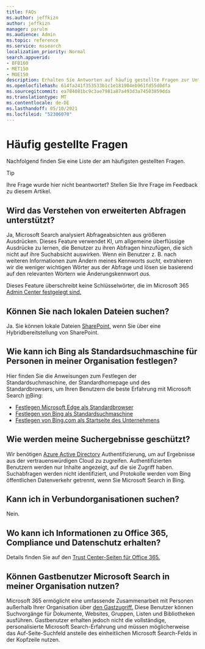 ```yaml
---
title: FAQs
ms.author: jeffkizn
author: jeffkizn
manager: parulm
ms.audience: Admin
ms.topic: reference
ms.service: mssearch
localization_priority: Normal
search.appverid:
- BFB160
- MET150
- MOE150
description: Erhalten Sie Antworten auf häufig gestellte Fragen zur Unternehmenssuche und zu Microsoft Search
ms.openlocfilehash: 614fa241f353533b1c1e181904eb961fd55d0dfa
ms.sourcegitcommit: ea784081bc9c3ae7981a87a493d3a74503859dda
ms.translationtype: MT
ms.contentlocale: de-DE
ms.lasthandoff: 05/10/2021
ms.locfileid: "52306070"
---
```

<!-- markdownlint-disable no-trailing-punctuation -->
# <a name="frequently-asked-questions"></a>Häufig gestellte Fragen

Nachfolgend finden Sie eine Liste der am häufigsten gestellten Fragen.

> [!TIP]
> Ihre Frage wurde hier nicht beantwortet? Stellen Sie Ihre Frage im Feedback zu diesem Artikel.

## <a name="is-advanced-query-understanding-supported"></a>Wird das Verstehen von erweiterten Abfragen unterstützt?

Ja, Microsoft Search analysiert Abfrageabsichten aus größeren Ausdrücken. Dieses Feature verwendet KI, um allgemeine überflüssige Ausdrücke zu lernen, die Benutzer zu ihren Abfragen hinzufügen, die sich nicht auf ihre Suchabsicht auswirken. Wenn ein Benutzer z. B. nach weiteren Informationen zum Ändern meines Kennworts *sucht,* extrahieren wir die weniger wichtigen Wörter aus der Abfrage und lösen sie basierend auf den relevanten Wörtern wie Änderungskennwort *aus.*
  
Dieses Feature überschreibt keine Schlüsselwörter, die im Microsoft 365 [Admin Center festgelegt sind.](https://admin.microsoft.com)
  
## <a name="can-you-search-for-files-on-premises"></a>Können Sie nach lokalen Dateien suchen?

Ja. Sie können lokale Dateien [SharePoint,](http://sharepoint.com/) wenn Sie über eine Hybridbereitstellung von SharePoint.
  
## <a name="how-do-i-make-bing-the-default-search-engine-for-people-in-my-org"></a>Wie kann ich Bing als Standardsuchmaschine für Personen in meiner Organisation festlegen?

Hier finden Sie die Anweisungen zum Festlegen der Standardsuchmaschine, der Standardhomepage und des Standardbrowsers, um Ihren Benutzern die beste Erfahrung mit Microsoft Search [in](https://Bing.com)Bing:

- [Festlegen Microsoft Edge als Standardbrowser](/deployedge/edge-default-browser)
- [Festlegen von Bing als Standardsuchmaschine](set-default-search-engine.md)
- [Festlegen von Bing.com als Startseite des Unternehmens](set-default-homepage.md)

## <a name="how-are-my-search-results-protected"></a>Wie werden meine Suchergebnisse geschützt?

Wir benötigen [Azure Active Directory](/azure/active-directory/) Authentifizierung, um auf Ergebnisse aus der vertrauenswürdigen Cloud zu zugreifen. Authentifizierten Benutzern werden nur Inhalte angezeigt, auf die sie Zugriff haben. Suchabfragen werden nicht identifiziert, und Protokolle [](https://Bing.com) werden vom Bing öffentlichen Datenverkehr getrennt, wenn Sie Microsoft Search in Bing.

## <a name="can-i-search-across-federated-organizations"></a>Kann ich in Verbundorganisationen suchen?

Nein.

## <a name="where-can-i-get-info-about-office-365-security-compliance-and-privacy"></a>Wo kann ich Informationen zu Office 365, Compliance und Datenschutz erhalten?

Details finden Sie auf den [Trust Center-Seiten für Office 365.](https://www.microsoft.com/TrustCenter/CloudServices/office365/default.aspx)

## <a name="can-guest-users-leverage-microsoft-search-in-my-organization"></a>Können Gastbenutzer Microsoft Search in meiner Organisation nutzen?

Microsoft 365 ermöglicht eine umfassende Zusammenarbeit mit Personen außerhalb Ihrer Organisation über [den Gastzugriff.](/microsoft-365/solutions/collaborate-with-people-outside-your-organization) Diese Benutzer können Suchvorgänge für Dokumente, Websites, Gruppen, Listen und Bibliotheken ausführen. Gastbenutzer erhalten jedoch nicht die vollständige, personalisierte Microsoft Search-Erfahrung und müssen möglicherweise das Auf-Seite-Suchfeld anstelle des einheitlichen Microsoft Search-Felds in der Kopfzeile nutzen.